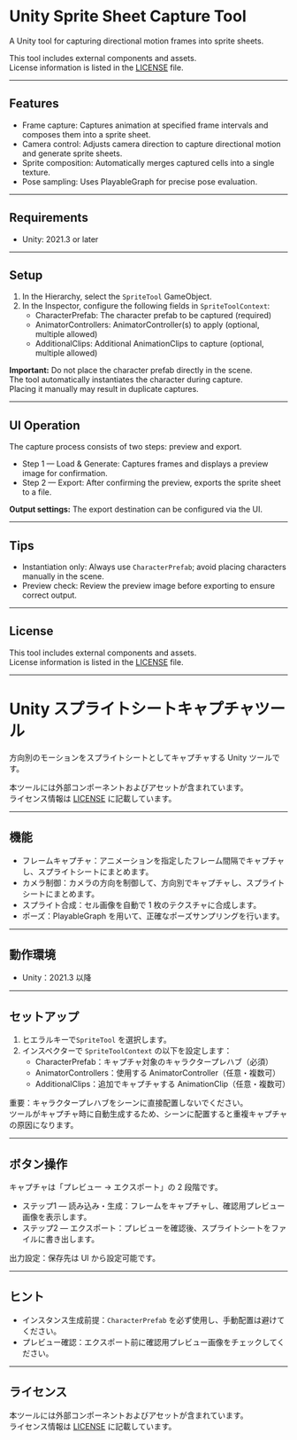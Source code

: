# Unity Sprite Sheet Capture Tool

A Unity tool for capturing directional motion frames into sprite sheets.

This tool includes external components and assets.  
License information is listed in the [LICENSE](LICENSE) file.

---

## Features

- Frame capture: Captures animation at specified frame intervals and composes them into a sprite sheet.
- Camera control: Adjusts camera direction to capture directional motion and generate sprite sheets.
- Sprite composition: Automatically merges captured cells into a single texture.
- Pose sampling: Uses PlayableGraph for precise pose evaluation.

---

## Requirements

- Unity: 2021.3 or later

---

## Setup

1. In the Hierarchy, select the `SpriteTool` GameObject.
2. In the Inspector, configure the following fields in `SpriteToolContext`:
   - CharacterPrefab: The character prefab to be captured (required)
   - AnimatorControllers: AnimatorController(s) to apply (optional, multiple allowed)
   - AdditionalClips: Additional AnimationClips to capture (optional, multiple allowed)

**Important:** Do not place the character prefab directly in the scene.  
The tool automatically instantiates the character during capture.  
Placing it manually may result in duplicate captures.

---

## UI Operation

The capture process consists of two steps: preview and export.

- Step 1 — Load & Generate: Captures frames and displays a preview image for confirmation.
- Step 2 — Export: After confirming the preview, exports the sprite sheet to a file.

**Output settings:** The export destination can be configured via the UI.

---

## Tips

- Instantiation only: Always use `CharacterPrefab`; avoid placing characters manually in the scene.
- Preview check: Review the preview image before exporting to ensure correct output.

---

## License

This tool includes external components and assets.  
License information is listed in the [LICENSE](LICENSE) file.

---

# Unity スプライトシートキャプチャツール

方向別のモーションをスプライトシートとしてキャプチャする Unity ツールです。

本ツールには外部コンポーネントおよびアセットが含まれています。  
ライセンス情報は [LICENSE](LICENSE) に記載しています。

---

## 機能

- フレームキャプチャ：アニメーションを指定したフレーム間隔でキャプチャし、スプライトシートにまとめます。
- カメラ制御：カメラの方向を制御して、方向別でキャプチャし、スプライトシートにまとめます。
- スプライト合成：セル画像を自動で 1 枚のテクスチャに合成します。
- ポーズ：PlayableGraph を用いて、正確なポーズサンプリングを行います。

---

## 動作環境

- Unity：2021.3 以降

---

## セットアップ

1. ヒエラルキーで`SpriteTool` を選択します。
2. インスペクターで `SpriteToolContext` の以下を設定します：
   - CharacterPrefab：キャプチャ対象のキャラクタープレハブ（必須）
   - AnimatorControllers：使用する AnimatorController（任意・複数可）
   - AdditionalClips：追加でキャプチャする AnimationClip（任意・複数可）

重要：キャラクタープレハブをシーンに直接配置しないでください。  
ツールがキャプチャ時に自動生成するため、シーンに配置すると重複キャプチャの原因になります。

---

## ボタン操作

キャプチャは「プレビュー → エクスポート」の 2 段階です。

- ステップ1 — 読み込み・生成：フレームをキャプチャし、確認用プレビュー画像を表示します。
- ステップ2 — エクスポート：プレビューを確認後、スプライトシートをファイルに書き出します。

出力設定：保存先は UI から設定可能です。

---

## ヒント

- インスタンス生成前提：`CharacterPrefab` を必ず使用し、手動配置は避けてください。
- プレビュー確認：エクスポート前に確認用プレビュー画像をチェックしてください。

---

## ライセンス

本ツールには外部コンポーネントおよびアセットが含まれています。  
ライセンス情報は [LICENSE](LICENSE) に記載しています。
